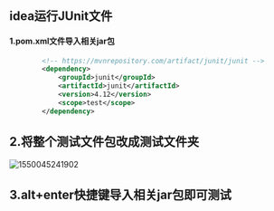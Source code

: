 ## idea运行JUnit文件

#### 1.pom.xml文件导入相关jar包

```xml
        <!-- https://mvnrepository.com/artifact/junit/junit -->
        <dependency>
            <groupId>junit</groupId>
            <artifactId>junit</artifactId>
            <version>4.12</version>
            <scope>test</scope>
        </dependency>
```

## 2.将整个测试文件包改成测试文件夹

![1550045241902](C:\Users\Administrator\AppData\Roaming\Typora\typora-user-images\1550045241902.png)

## 3.alt+enter快捷键导入相关jar包即可测试

